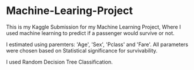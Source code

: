 # Machine-Learing-Project
This is my Kaggle Submission for my Machine Learning Project, Where I used machine learning to predict if a passenger would survive or not.

I estimated using paremters: 'Age', 'Sex', 'Pclass' and 'Fare'.
All parameters were chosen based on Statistical significance for survivability.

I used Random Decision Tree Classification.

